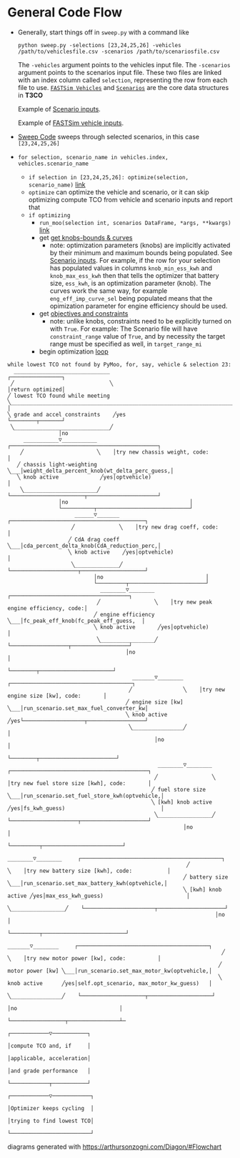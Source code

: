 # General Code Flow

- Generally, start things off in `sweep.py` with a command like 
    ```
    python sweep.py -selections [23,24,25,26] -vehicles /path/to/vehiclesfile.csv -scenarios /path/to/scenariosfile.csv
    ```
    The `-vehicles` argument points to the vehicles input file.
    The `-scenarios` argument points to the scenarios input file.
    These two files are linked with an index column called `selection`, representing the row from each file to use. [`FASTSim Vehicles`](https://github.com/NREL/fastsim/blob/5910d9d610dd0760b015d78274c97308d3696798/python/fastsim/vehicle.py#L145) and [`Scenarios`](https://github.com/NREL/T3CO-private/blob/52252a06fd16cc7bae377f169b78d02c30887b96/t3co/run/run_scenario.py#L271) are the core data structures in **T3CO**
    
     Example of [Scenario inputs](./ScenarioFile.md).
     
     Example of [FASTSim vehicle inputs](https://github.com/NREL/fastsim/blob/fastsim-2/python/fastsim/resources/FASTSim_py_veh_db.csv).
     
- [Sweep Code](https://github.com/NREL/T3CO-private/blob/52252a06fd16cc7bae377f169b78d02c30887b96/t3co/sweep.py#L406C5-L406C26) sweeps through selected scenarios, in this case `[23,24,25,26]`
- `for selection, scenario_name in vehicles.index, vehicles.scenario_name`
  - `if selection in [23,24,25,26]: optimize(selection, scenario_name)` [link](https://github.com/NREL/T3CO-private/blob/52252a06fd16cc7bae377f169b78d02c30887b96/t3co/sweep.py#L573) 
  - `optimize` can optimize the vehicle and scenario, or it can skip optimizing compute TCO from vehicle and scenario inputs and report that
  - `if optimizing`
    - `run_moo(selection int, scenarios DataFrame, *args, **kwargs)` [link](https://github.com/NREL/T3CO-private/blob/52252a06fd16cc7bae377f169b78d02c30887b96/t3co/sweep.py#L316)
    - get [get knobs-bounds & curves](https://github.com/NREL/T3CO-private/blob/52252a06fd16cc7bae377f169b78d02c30887b96/t3co/sweep.py#L138)
      - note: optimization parameters (knobs) are implicitly activated by their minimum and maximum bounds being populated. See [Scenario inputs](./ScenarioFile.md). For example, if the row for your selection has populated values in columns `knob_min_ess_kwh` and `knob_max_ess_kwh` then that tells the optimizer that battery size, `ess_kwh`, is an optimization parameter (knob). The curves work the same way, for example `eng_eff_imp_curve_sel` being populated means that the opimization parameter for engine efficiency should be used.
    - get [objectives and constraints](https://github.com/NREL/T3CO-private/blob/52252a06fd16cc7bae377f169b78d02c30887b96/t3co/sweep.py#L274)
      - note: unlike knobs, constraints need to be explicitly turned on with `True`. For example: The Scenario file will have `constraint_range` value of `True`, and by necessity the target range must be specified as well, in `target_range_mi` 
    - begin optimization [loop](https://github.com/NREL/T3CO-private/blob/52252a06fd16cc7bae377f169b78d02c30887b96/t3co/moopack/moo.py#L1123)


```
while lowest TCO not found by PyMoo, for, say, vehicle & selection 23:
  ______________________________                                                                                                    ┌────────────────┐
 ╱                              ╲                                                                                                   │return optimized│
╱ lowest TCO found while meeting ╲__________________________________________________________________________________________________│parameters      │
╲ grade and accel constraints    ╱yes                                                                                               └────────┬───────┘
 ╲______________________________╱                                                                                                                
                │no                                                                                                                              
     ___________▽___________     ┌──────────────────────────────────────────────┐                                                                
    ╱                       ╲    │try new chassis weight, code:                 │                                                                
   ╱ chassis light-weighting ╲___│weight_delta_percent_knob(wt_delta_perc_guess,│                                                                
   ╲ knob active             ╱yes│optvehicle)                                   │                                                                
    ╲_______________________╱    └───────────────────────┬──────────────────────┘                                                                
                │no                                      │                                                                                       
                └──────────┬─────────────────────────────┘                                                                                       
                     ______▽_______     ┌──────────────────────────────────────────┐                                                             
                    ╱              ╲    │try new drag coeff, code:                 │                                                             
                   ╱ CdA drag coeff ╲___│cda_percent_delta_knob(CdA_reduction_perc,│                                                             
                   ╲ knob active    ╱yes│optvehicle)                               │                                                             
                    ╲______________╱    └─────────────────────┬────────────────────┘                                                             
                           │no                                │                                                                                  
                           └─────────┬────────────────────────┘                                                                                  
                             ________▽________     ┌─────────────────────────────────────┐                                                       
                            ╱                 ╲    │try new peak engine efficiency, code:│                                                       
                           ╱ engine efficiency ╲___│fc_peak_eff_knob(fc_peak_eff_guess,  │                                                       
                           ╲ knob active       ╱yes│optvehicle)                          │                                                       
                            ╲_________________╱    └──────────────────┬──────────────────┘                                                       
                                     │no                              │                                                                          
                                     └────────┬───────────────────────┘                                                                          
                                       _______▽________     ┌──────────────────────────────────────┐                                             
                                      ╱                ╲    │try new engine size [kw], code:       │                                             
                                     ╱ engine size [kw] ╲___│run_scenario.set_max_fuel_converter_kw│                                             
                                     ╲ knob active      ╱yes└───────────────────┬──────────────────┘                                             
                                      ╲________________╱                        │                                                                
                                              │no                               │                                                                
                                              └────────┬────────────────────────┘                                                                
                                               ________▽________     ┌───────────────────────────────────────────┐                               
                                              ╱                 ╲    │try new fuel store size [kwh], code:       │                               
                                             ╱ fuel store size   ╲___│run_scenario.set_fuel_store_kwh(optvehicle,│                               
                                             ╲ [kwh] knob active ╱yes│fs_kwh_guess)                              │                               
                                              ╲_________________╱    └─────────────────────┬─────────────────────┘                               
                                                       │no                                 │                                                     
                                                       └─────────┬─────────────────────────┘                                                     
                                                         ________▽________     ┌────────────────────────────────────────────┐                    
                                                        ╱                 ╲    │try new battery size [kwh], code:           │                    
                                                       ╱ battery size      ╲___│run_scenario.set_max_battery_kwh(optvehicle,│                    
                                                       ╲ [kwh] knob active ╱yes│max_ess_kwh_guess)                          │                    
                                                        ╲_________________╱    └──────────────────────┬─────────────────────┘                    
                                                                 │no                                  │                                          
                                                                 └─────────┬──────────────────────────┘                                          
                                                                    _______▽________     ┌─────────────────────────────────────────┐             
                                                                   ╱                ╲    │try new motor power [kw], code:          │             
                                                                  ╱ motor power [kw] ╲___│run_scenario.set_max_motor_kw(optvehicle,│             
                                                                  ╲ knob active      ╱yes│self.opt_scenario, max_motor_kw_guess)   │             
                                                                   ╲________________╱    └────────────────────┬────────────────────┘             
                                                                           │no                                │                                  
                                                                           └─────────────────┬────────────────┴─     
                                                                                ┌────────────▽───────────┐                                            
                                                                                │compute TCO and, if     │                                            
                                                                                │applicable, acceleration│                                            
                                                                                │and grade performance   │                                            
                                                                                └────────────┬───────────┘                                            
                                                                                ┌────────────▽────────────┐                                           
                                                                                │Optimizer keeps cycling  │                                           
                                                                                │trying to find lowest TCO│                                           
                                                                                └─────────────────────────┘                                           
```














diagrams generated with https://arthursonzogni.com/Diagon/#Flowchart

